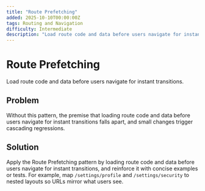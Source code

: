 ```yaml
---
title: "Route Prefetching"
added: 2025-10-10T00:00:00Z
tags: Routing and Navigation
difficulty: Intermediate
description: "Load route code and data before users navigate for instant transitions."
---
```

# Route Prefetching

Load route code and data before users navigate for instant transitions.

## Problem

Without this pattern, the premise that loading route code and data before users navigate for instant transitions falls apart, and small changes trigger cascading regressions.

## Solution

Apply the Route Prefetching pattern by loading route code and data before users navigate for instant transitions, and reinforce it with concise examples or tests. For example, map `/settings/profile` and `/settings/security` to nested layouts so URLs mirror what users see.
